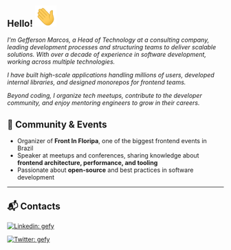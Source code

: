 <h2>
  Hello! <img src="https://raw.githubusercontent.com/wdtamagi/wdtamagi/main/hand.gif" width="50">
</h2>

<p>
  <em>
  I'm Gefferson Marcos, a Head of Technology at a consulting company, leading development processes and structuring teams to deliver scalable solutions. With over a decade of experience in software development, working across multiple technologies.
  </em>
</p>

<p>
  <em>
  I have built high-scale applications handling millions of users, developed internal libraries, and designed monorepos for frontend teams.  
  </em>
</p>

<p>
  <em>
  Beyond coding, I organize tech meetups, contribute to the developer community, and enjoy mentoring engineers to grow in their careers.
  </em>
</p>

## 📢 Community & Events  
- Organizer of **Front In Floripa**, one of the biggest frontend events in Brazil  
- Speaker at meetups and conferences, sharing knowledge about **frontend architecture, performance, and tooling**  
- Passionate about **open-source** and best practices in software development  

---

## 📬 Contacts  

[![Linkedin: gefy](https://img.shields.io/badge/gefferson--marcos-FE5F55?style=flat-square&logo=Linkedin&logoColor=fafafa&link=https://www.linkedin.com/in/geffersonmarcos/)](https://www.linkedin.com/in/geffersonmarcos/)

[![Twitter: gefy](https://img.shields.io/badge/gefy--marcos-FE5F55?style=flat-square&logo=Twitter&logoColor=fafafa&link=https://www.twitter.com/gefymarcos/)](https://www.twitter.com/gefymarcos/)
